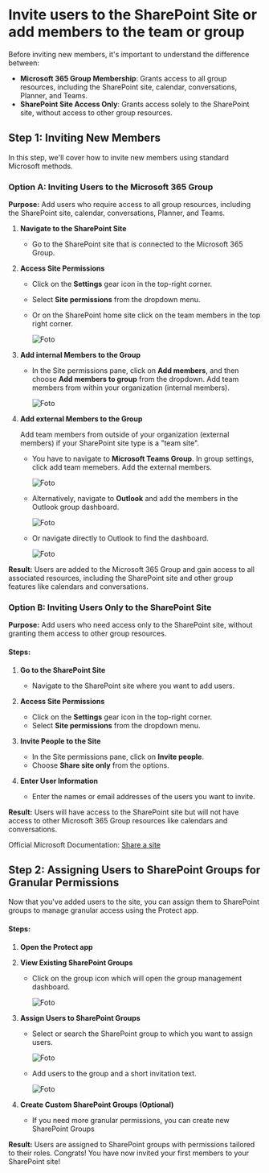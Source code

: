 # Invite users to the SharePoint Site or add members to the team or group

Before inviting new members, it's important to understand the difference between:

- **Microsoft 365 Group Membership**: Grants access to all group resources, including the SharePoint site, calendar, conversations, Planner, and Teams.
- **SharePoint Site Access Only**: Grants access solely to the SharePoint site, without access to other group resources.


## Step 1: Inviting New Members

In this step, we'll cover how to invite new members using standard Microsoft methods.

### Option A: Inviting Users to the Microsoft 365 Group

**Purpose:** Add users who require access to all group resources, including the SharePoint site, calendar, conversations, Planner, and Teams.

1. **Navigate to the SharePoint Site**
   - Go to the SharePoint site that is connected to the Microsoft 365 Group.

2. **Access Site Permissions**
   - Click on the **Settings** gear icon in the top-right corner.
   - Select **Site permissions** from the dropdown menu.
   - Or on the SharePoint home site click on the team members in the top right corner.

      ![Foto](/_media/add-members-to-SharePoint-site.png)

3. **Add internal Members to the Group**
   - In the Site permissions pane, click on **Add members**, and then choose **Add members to group** from the dropdown. Add team members from within your organization (internal members).
   
      ![Foto](/_media/add-internal-members.png)

4. **Add external Members to the Group** 

   Add team members from outside of your organization (external members) if your SharePoint site type is a "team site". 

      - You have to navigate to **Microsoft Teams Group**. In group settings, click add team memebers. Add the external members.

         ![Foto](/_media/add-external-team-members-3.png)

      - Alternatively, navigate to **Outlook** and add the members in the Outlook group dashboard.
      
         ![Foto](/_media/add-external-team-members-1.png)

      - Or navigate directly to Outlook to find the dashboard.
   
         ![Foto](/_media/add-external-team-members-2.png)

**Result:** Users are added to the Microsoft 365 Group and gain access to all associated resources, including the SharePoint site and other group features like calendars and conversations.

### Option B: Inviting Users Only to the SharePoint Site

**Purpose:** Add users who need access only to the SharePoint site, without granting them access to other group resources.

#### Steps:

1. **Go to the SharePoint Site**
   - Navigate to the SharePoint site where you want to add users.

2. **Access Site Permissions**
   - Click on the **Settings** gear icon in the top-right corner.
   - Select **Site permissions** from the dropdown menu.

3. **Invite People to the Site**
   - In the Site permissions pane, click on **Invite people**.
   - Choose **Share site only** from the options.

4. **Enter User Information**
   - Enter the names or email addresses of the users you want to invite.

**Result:** Users will have access to the SharePoint site but will not have access to other Microsoft 365 Group resources like calendars and conversations.

Official Microsoft Documentation: [Share a site](https://support.microsoft.com/en-us/office/share-a-site-958771a8-d041-4eb8-b51c-afea2eae3658)

## Step 2: Assigning Users to SharePoint Groups for Granular Permissions

Now that you've added users to the site, you can assign them to SharePoint groups to manage granular access using the Protect app.

#### Steps:

1. **Open the Protect app**
2. **View Existing SharePoint Groups**
   - Click on the group icon which will open the group management dashboard.

      ![Foto](/_media/click-on-group-icon-in-protect-app.png)

3. **Assign Users to SharePoint Groups**

   - Select or search the SharePoint group to which you want to assign users.

      ![Foto](/_media/Open-user-group.png)

   - Add users to the group and a short invitation text.
   
      ![Foto](/_media/add-new-members-in-the-share-point-group.png)

4. **Create Custom SharePoint Groups (Optional)**

   - If you need more granular permissions, you can create new SharePoint Groups

**Result:** Users are assigned to SharePoint groups with permissions tailored to their roles. Congrats! You have now invited your first members to your SharePoint site!
